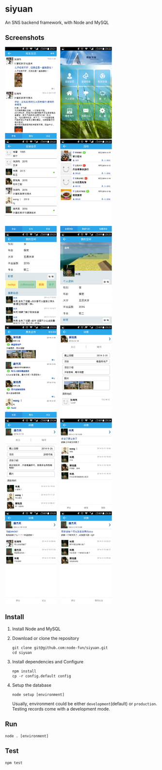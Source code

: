 # siyuan

An SNS backend framework, with Node and MySQL

## Screenshots

<img width="170" src="screenshots/Screenshot_2014-03-22-23-21-48.jpeg">
&nbsp;
<img width="170" src="screenshots/Screenshot_2014-03-22-23-22-01.jpeg">
&nbsp;
<img width="170" src="screenshots/Screenshot_2014-03-22-23-22-10.jpeg">
&nbsp;
<img width="170" src="screenshots/Screenshot_2014-03-22-23-22-37.jpeg">

<img width="170" src="screenshots/Screenshot_2014-03-22-23-23-00.jpeg">
&nbsp;
<img width="170" src="screenshots/Screenshot_2014-03-22-23-23-08.jpeg">
&nbsp;
<img width="170" src="screenshots/Screenshot_2014-03-22-23-23-14.jpeg">
&nbsp;
<img width="170" src="screenshots/Screenshot_2014-03-22-23-23-36.jpeg">

<img width="170" src="screenshots/Screenshot_2014-03-22-23-24-02.jpeg">
&nbsp;
<img width="170" src="screenshots/Screenshot_2014-03-22-23-24-57.jpeg">
&nbsp;
<img width="170" src="screenshots/Screenshot_2014-03-22-23-25-13.jpeg">
&nbsp;
<img width="170" src="screenshots/Screenshot_2014-03-22-23-26-09.jpeg">
&nbsp;

## Install

1. Install Node and MySQL

1. Download or clone the repository

	```
	git clone git@github.com:node-fun/siyuan.git
	cd siyuan
	```

1. Install dependencies and Configure

	```
	npm install
	cp -r config.default config
	```

1. Setup the database

	```
	node setup [environment]
	```

	Usually, environment could be either `development`(default) or `production`.<br>
	Testing records come with a development mode.

## Run

```
node . [environment]
```

## Test

```
npm test
```
